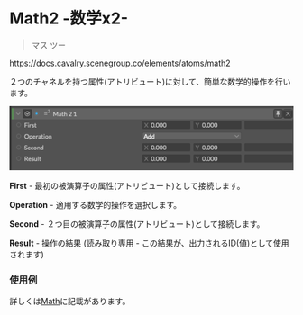 # Math2 -数学x2-

> マス ツー

https://docs.cavalry.scenegroup.co/elements/atoms/math2

２つのチャネルを持つ属性(アトリビュート)に対して、簡単な数学的操作を行います。

![math201](math2.assets/math201.png)

**First** - 最初の被演算子の属性(アトリビュート)として接続します。

**Operation** - 適用する数学的操作を選択します。

**Second** - ２つ目の被演算子の属性(アトリビュート)として接続します。

**Result** - 操作の結果 (読み取り専用 - この結果が、出力されるID(値)として使用されます)

### 使用例

詳しくは[Math](math.md)に記載があります。